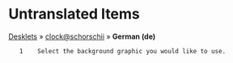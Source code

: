 # Untranslated Items
[Desklets](../../../README.md) &#187; [clock@schorschii](../README.md) &#187; **German (de)**

       1	Select the background graphic you would like to use.
